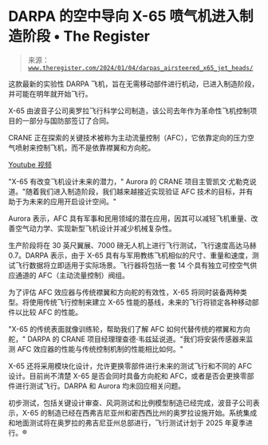 <!--yml

分类：未分类

日期：2024-05-27 14:42:25

-->

# DARPA 的空中导向 X-65 喷气机进入制造阶段 • The Register

> 来源：[`www.theregister.com/2024/01/04/darpas_airsteered_x65_jet_heads/`](https://www.theregister.com/2024/01/04/darpas_airsteered_x65_jet_heads/)

这款最新的实验性 DARPA 飞机，旨在无需移动部件进行机动，已进入制造阶段，并可能在明年就开始飞行。

X-65 由波音子公司奥罗拉飞行科学公司制造，该公司去年作为革命性飞机控制项目的一部分与国防部签订了合同。

CRANE 正在探索的关键技术被称为主动流量控制（AFC），它依靠定向的压力空气喷射来控制飞机，而不是依靠襟翼和方向舵。

[Youtube 视频](https://www.youtube.com/embed/G_jhcqGjUww?si=NlCuG0gbcBQ3Hw1p)

"X-65 有改变飞机设计未来的潜力，" Aurora 的 CRANE 项目主管凯文·尤勒克说道。"随着我们进入制造阶段，我们越来越接近实现验证 AFC 技术的目标，并有助于为未来的应用开启设计空间。"

Aurora 表示，AFC 具有军事和民用领域的潜在应用，因其可以减轻飞机重量、改善空气动力学、实现新型飞机设计并减少机械复杂性。

生产阶段将在 30 英尺翼展、7000 磅无人机上进行飞行测试，飞行速度高达马赫 0.7。DARPA 表示，由于 X-65 具有与军用教练飞机相似的尺寸、重量和速度，测试飞行数据将立即适用于实际场景。飞行器将包括一套 14 个具有独立可控空气供应通道的 AFC（主动流量控制）阀组。

为了评估 AFC 效应器与传统襟翼和方向舵的有效性，X-65 将同时装备两种类型。将使用传统飞行控制来建立 X-65 性能的基线，未来的飞行将锁定各种移动部件以比较 AFC 的性能。

"X-65 的传统表面就像训练轮，帮助我们了解 AFC 如何代替传统的襟翼和方向舵，" DARPA 的 CRANE 项目经理理查德·韦兹延说道。"我们将安装传感器来监测 AFC 效应器的性能与传统控制机制的性能相比如何。"

X-65 还将采用模块化设计，允许更换零部件进行未来的测试飞行和不同的 AFC 设计。目前尚不清楚 X-65 是否会同时具备方向舵和 AFC，或者是否会更换零部件进行测试飞行。DARPA 和 Aurora 均未回应相关问题。

初步测试，包括关键设计审查、风洞测试和比例模型制造已经完成，波音子公司表示，X-65 的制造已经在西弗吉尼亚州和密西西比州的奥罗拉设施开始。系统集成和地面测试将在奥罗拉的弗吉尼亚州总部进行，飞行测试计划于 2025 年夏季进行。®
